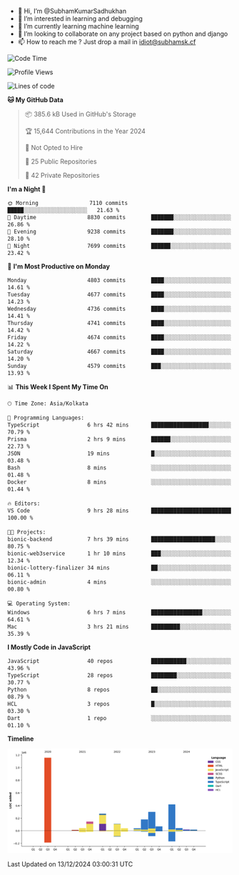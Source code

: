 - 👋 Hi, I’m @SubhamKumarSadhukhan
- 👀 I’m interested in learning and debugging
- 🌱 I’m currently learning machine learning
- 💞️ I’m looking to collaborate on any project based on python and django
- 📫 How to reach me ?
      Just drop a mail in idiot@subhamsk.cf

<!---
SubhamKumarSadhukhan/SubhamKumarSadhukhan is a ✨ special ✨ repository because its `README.md` (this file) appears on your GitHub profile.
You can click the Preview link to take a look at your changes.
--->


<!--START_SECTION:waka-->
![Code Time](http://img.shields.io/badge/Code%20Time-2%2C665%20hrs%2030%20mins-blue)

![Profile Views](http://img.shields.io/badge/Profile%20Views-1-blue)

![Lines of code](https://img.shields.io/badge/From%20Hello%20World%20I%27ve%20Written-2.8%20million%20lines%20of%20code-blue)

**🐱 My GitHub Data** 

> 📦 385.6 kB Used in GitHub's Storage 
 > 
> 🏆 15,644 Contributions in the Year 2024
 > 
> 🚫 Not Opted to Hire
 > 
> 📜 25 Public Repositories 
 > 
> 🔑 42 Private Repositories 
 > 
**I'm a Night 🦉** 

```text
🌞 Morning                7110 commits        █████░░░░░░░░░░░░░░░░░░░░   21.63 % 
🌆 Daytime                8830 commits        ███████░░░░░░░░░░░░░░░░░░   26.86 % 
🌃 Evening                9238 commits        ███████░░░░░░░░░░░░░░░░░░   28.10 % 
🌙 Night                  7699 commits        ██████░░░░░░░░░░░░░░░░░░░   23.42 % 
```
📅 **I'm Most Productive on Monday** 

```text
Monday                   4803 commits        ████░░░░░░░░░░░░░░░░░░░░░   14.61 % 
Tuesday                  4677 commits        ████░░░░░░░░░░░░░░░░░░░░░   14.23 % 
Wednesday                4736 commits        ████░░░░░░░░░░░░░░░░░░░░░   14.41 % 
Thursday                 4741 commits        ████░░░░░░░░░░░░░░░░░░░░░   14.42 % 
Friday                   4674 commits        ████░░░░░░░░░░░░░░░░░░░░░   14.22 % 
Saturday                 4667 commits        ████░░░░░░░░░░░░░░░░░░░░░   14.20 % 
Sunday                   4579 commits        ███░░░░░░░░░░░░░░░░░░░░░░   13.93 % 
```


📊 **This Week I Spent My Time On** 

```text
🕑︎ Time Zone: Asia/Kolkata

💬 Programming Languages: 
TypeScript               6 hrs 42 mins       ██████████████████░░░░░░░   70.79 % 
Prisma                   2 hrs 9 mins        ██████░░░░░░░░░░░░░░░░░░░   22.73 % 
JSON                     19 mins             █░░░░░░░░░░░░░░░░░░░░░░░░   03.48 % 
Bash                     8 mins              ░░░░░░░░░░░░░░░░░░░░░░░░░   01.48 % 
Docker                   8 mins              ░░░░░░░░░░░░░░░░░░░░░░░░░   01.44 % 

🔥 Editors: 
VS Code                  9 hrs 28 mins       █████████████████████████   100.00 % 

🐱‍💻 Projects: 
bionic-backend           7 hrs 39 mins       ████████████████████░░░░░   80.75 % 
bionic-web3service       1 hr 10 mins        ███░░░░░░░░░░░░░░░░░░░░░░   12.34 % 
bionic-lottery-finalizer 34 mins             ██░░░░░░░░░░░░░░░░░░░░░░░   06.11 % 
bionic-admin             4 mins              ░░░░░░░░░░░░░░░░░░░░░░░░░   00.80 % 

💻 Operating System: 
Windows                  6 hrs 7 mins        ████████████████░░░░░░░░░   64.61 % 
Mac                      3 hrs 21 mins       █████████░░░░░░░░░░░░░░░░   35.39 % 
```

**I Mostly Code in JavaScript** 

```text
JavaScript               40 repos            ███████████░░░░░░░░░░░░░░   43.96 % 
TypeScript               28 repos            ████████░░░░░░░░░░░░░░░░░   30.77 % 
Python                   8 repos             ██░░░░░░░░░░░░░░░░░░░░░░░   08.79 % 
HCL                      3 repos             █░░░░░░░░░░░░░░░░░░░░░░░░   03.30 % 
Dart                     1 repo              ░░░░░░░░░░░░░░░░░░░░░░░░░   01.10 % 
```



**Timeline**

![Lines of Code chart](https://raw.githubusercontent.com/SubhamKumarSadhukhan/SubhamKumarSadhukhan/main/assets/bar_graph.png)


 Last Updated on 13/12/2024 03:00:31 UTC
<!--END_SECTION:waka-->
